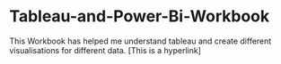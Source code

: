 # Tableau-and-Power-Bi-Workbook
This Workbook has helped me understand tableau and create different visualisations for different data.
[This is a hyperlink]
